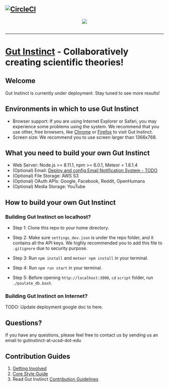  [![CircleCI](https://circleci.com/gh/DesignAtLarge/gutgame-proto.svg?style=svg&circle-token=09c9f5ce4219d2bf02d113c2d2acc9fd397902cf)](https://circleci.com/gh/DesignAtLarge/gutgame-proto)
-----------------
<div align="center">
  <img src="https://s3.amazonaws.com/gut-instinct/github_readme_logo_min.png"><br><br>
</div>

-----------------
[Gut Instinct](http://gutinstinct.ucsd.edu/info) - Collaboratively creating scientific theories!
==================================================

Welcome
--------------------------------------
Gut Instinct is currently under deployment. Stay tuned to see more results!

Environments in which to use Gut Instinct
--------------------------------------
- Browser support: If you are using Internet Explorer or Safari, you may experience some problems using the system. We recommend that you use other, free browsers, like [Chrome](https://www.google.com/chrome/browser/desktop/index.html) or [Firefox](https://www.mozilla.org/en-US/firefox/new/) to visit Gut Instinct.
- Screen size: We recommend you to use screen larger than 1366x768.

What you need to build your own Gut Instinct
--------------------------------------
- Web Server: Node.js >= 8.11.1, npm >= 6.0.1, Meteor = 1.6.1.4
- (Optional) Email: [Deploy and config Email Notification System - TODO](http://github.com/)
- (Optional) File Storage: AWS S3
- (Optional) OAuth APIs: Google, Facebook, Reddit, OpenHumans
- (Optional) Media Storage: YouTube

How to build your own Gut Instinct
--------------------------------------
### Building Gut Instinct on localhost?
+ Step 1: Clone this repo to your home directory.

+ Step 2: Make sure ```settings_dev.json``` is under the repo folder, and it contains all the API keys. We highly recommended you to add this file to ```.gitignore``` due to security purpose.

+ Step 3: Run ```npm install``` and ```meteor npm install``` in your terminal.

+ Step 4: Run ```npm run start``` in your terminal.

+ Step 5: Before opening ```http://localhost:3000```, ```cd``` ```script``` folder, run ```./poulate_db.bash```.

### Building Gut Instinct on Internet?
TODO: Update deployment google doc to here.


Questions?
--------------------------------------
If you have any questions, please feel free to contact us by sending us an email to gutinstinct-at-ucsd-dot-edu

Contribution Guides
--------------------------------------
1. [Getting Involved](http://gutinstinct.ucsd.edu/info)
2. [Core Style Guide](https://google.github.io/styleguide/jsguide.html)
3. Read Gut Instinct [Contribution Guidelines](https://github.com/DesignAtLarge/gutgame-proto/blob/mendel/CONTRIBUTING.md)
